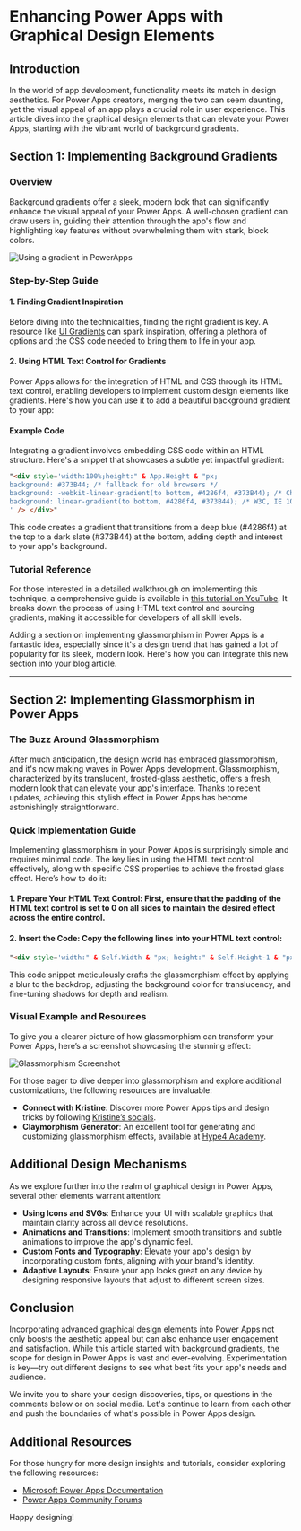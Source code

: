 # Enhancing Power Apps with Graphical Design Elements

## Introduction
In the world of app development, functionality meets its match in design aesthetics. For Power Apps creators, merging the two can seem daunting, yet the visual appeal of an app plays a crucial role in user experience. This article dives into the graphical design elements that can elevate your Power Apps, starting with the vibrant world of background gradients.

## Section 1: Implementing Background Gradients

### Overview
Background gradients offer a sleek, modern look that can significantly enhance the visual appeal of your Power Apps. A well-chosen gradient can draw users in, guiding their attention through the app's flow and highlighting key features without overwhelming them with stark, block colors.

![Using a gradient in PowerApps](https://github.com/rwilson504/Blogger/assets/7444929/9fce22ea-60a8-4ae0-b2f0-c87fbfee97e1)

### Step-by-Step Guide

#### 1. Finding Gradient Inspiration
Before diving into the technicalities, finding the right gradient is key. A resource like [UI Gradients](https://uigradients.com/#Shahabi) can spark inspiration, offering a plethora of options and the CSS code needed to bring them to life in your app.

#### 2. Using HTML Text Control for Gradients
Power Apps allows for the integration of HTML and CSS through its HTML text control, enabling developers to implement custom design elements like gradients. Here's how you can use it to add a beautiful background gradient to your app:

#### Example Code
Integrating a gradient involves embedding CSS code within an HTML structure. Here's a snippet that showcases a subtle yet impactful gradient:

```html
"<div style='width:100%;height:" & App.Height & "px;
background: #373B44; /* fallback for old browsers */
background: -webkit-linear-gradient(to bottom, #4286f4, #373B44); /* Chrome 10-25, Safari 5.1-6 */
background: linear-gradient(to bottom, #4286f4, #373B44); /* W3C, IE 10+/ Edge, Firefox 16+, Chrome 26+, Opera 12+, Safari 7+ */
' /> </div>"
```

This code creates a gradient that transitions from a deep blue (#4286f4) at the top to a dark slate (#373B44) at the bottom, adding depth and interest to your app's background.

### Tutorial Reference
For those interested in a detailed walkthrough on implementing this technique, a comprehensive guide is available in [this tutorial on YouTube](https://www.youtube.com/watch?v=k84FLaly5C8). It breaks down the process of using HTML text control and sourcing gradients, making it accessible for developers of all skill levels.

Adding a section on implementing glassmorphism in Power Apps is a fantastic idea, especially since it's a design trend that has gained a lot of popularity for its sleek, modern look. Here's how you can integrate this new section into your blog article.

---

## Section 2: Implementing Glassmorphism in Power Apps

### The Buzz Around Glassmorphism

After much anticipation, the design world has embraced glassmorphism, and it's now making waves in Power Apps development. Glassmorphism, characterized by its translucent, frosted-glass aesthetic, offers a fresh, modern look that can elevate your app's interface. Thanks to recent updates, achieving this stylish effect in Power Apps has become astonishingly straightforward.

### Quick Implementation Guide

Implementing glassmorphism in your Power Apps is surprisingly simple and requires minimal code. The key lies in using the HTML text control effectively, along with specific CSS properties to achieve the frosted glass effect. Here’s how to do it:

#### 1. **Prepare Your HTML Text Control**: First, ensure that the padding of the HTML text control is set to 0 on all sides to maintain the desired effect across the entire control.

#### 2. **Insert the Code**: Copy the following lines into your HTML text control:

```html
"<div style='width:" & Self.Width & "px; height:" & Self.Height-1 & "px; backdrop-filter: blur(5px); background-color: rgba(255, 255, 255, .4); border-radius: 20px 20px 0px 0px; box-shadow: 35px 35px 68px 0px rgba(158, 168, 182, 0.5), inset -2px -2px 16px 0px rgba(158, 168, 182, 0.6), inset 0px 11px 28px 0px rgb(255, 255, 255);'></div>"
```

This code snippet meticulously crafts the glassmorphism effect by applying a blur to the backdrop, adjusting the background color for translucency, and fine-tuning shadows for depth and realism.

### Visual Example and Resources

To give you a clearer picture of how glassmorphism can transform your Power Apps, here’s a screenshot showcasing the stunning effect:

![Glassmorphism Screenshot](https://github.com/rwilson504/Blogger/assets/7444929/fade1043-8ae8-4d6f-a3cf-d303f8e9e09b)

For those eager to dive deeper into glassmorphism and explore additional customizations, the following resources are invaluable:

- **Connect with Kristine**: Discover more Power Apps tips and design tricks by following [Kristine’s socials](https://linktr.ee/kristine94).
- **Claymorphism Generator**: An excellent tool for generating and customizing glassmorphism effects, available at [Hype4 Academy](https://hype4.academy/tools/claymorph).

## Additional Design Mechanisms

As we explore further into the realm of graphical design in Power Apps, several other elements warrant attention:

- **Using Icons and SVGs**: Enhance your UI with scalable graphics that maintain clarity across all device resolutions.
- **Animations and Transitions**: Implement smooth transitions and subtle animations to improve the app's dynamic feel.
- **Custom Fonts and Typography**: Elevate your app's design by incorporating custom fonts, aligning with your brand's identity.
- **Adaptive Layouts**: Ensure your app looks great on any device by designing responsive layouts that adjust to different screen sizes.

## Conclusion

Incorporating advanced graphical design elements into Power Apps not only boosts the aesthetic appeal but can also enhance user engagement and satisfaction. While this article started with background gradients, the scope for design in Power Apps is vast and ever-evolving. Experimentation is key—try out different designs to see what best fits your app's needs and audience.

We invite you to share your design discoveries, tips, or questions in the comments below or on social media. Let's continue to learn from each other and push the boundaries of what's possible in Power Apps design.

## Additional Resources

For those hungry for more design insights and tutorials, consider exploring the following resources:
- [Microsoft Power Apps Documentation](https://docs.microsoft.com/en-us/powerapps/)
- [Power Apps Community Forums](https://powerusers.microsoft.com/en-us/community)

Happy designing!
